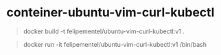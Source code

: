 # conteiner-ubuntu-vim-curl-kubectl

> docker build -t felipementel/ubuntu-vim-curl-kubectl:v1 .  

> docker run -it felipementel/ubuntu-vim-curl-kubectl:v1 /bin/bash
